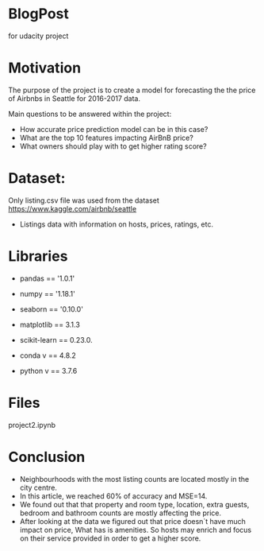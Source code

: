 # BlogPost
for udacity project
# Motivation

The purpose of the project is to create a model for forecasting the the price of Airbnbs in Seattle for 2016-2017 data.

Main questions to be answered within the project:

- How accurate price prediction model can be in this case?
- What are the top 10 features impacting AirBnB price?
- What owners should play with to get higher rating score?

# Dataset:
Only listing.csv file was used from the dataset
https://www.kaggle.com/airbnb/seattle

- Listings data with information on hosts, prices, ratings, etc.

# Libraries

 - pandas == '1.0.1'
 - numpy == '1.18.1'
 - seaborn == '0.10.0'
 - matplotlib == 3.1.3
 - scikit-learn ==  0.23.0.
 
 - conda v == 4.8.2
 - python v == 3.7.6



# Files

project2.ipynb

# Conclusion
- Neighbourhoods with the most listing counts are located mostly in the city centre.
- In this article, we reached 60% of accuracy and MSE=14.
- We found out that that property and room type, location, extra guests, bedroom and bathroom counts are mostly affecting the price.
- After looking at the data we figured out that price doesn`t have much impact on price, What has is amenities. So hosts may enrich and focus on their service provided in order to get a higher score.



